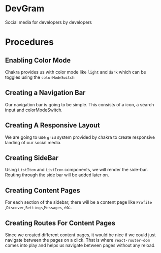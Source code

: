 # DevGram

Social media for developers by developers

# Procedures

## Enabling Color Mode

Chakra provides us with color mode like `light` and `dark` which can be toggles using the `colorModeSwitch`

## Creating a Navigation Bar

Our navigation bar is going to be simple. This consists of a icon, a search input and colorModeSwitch.

## Creating A Responsive Layout

We are going to use `grid` system provided by chakra to create responsive landing of our social media.

## Creating SideBar

Using `ListItem` and `ListIcon` components, we will render the side-bar. Routing through the side bar will be added later on.

## Creating Content Pages

For each section of the sidebar, there will be a content page like `Profile` ,`Discover`,`Settings`,`Messages`, etc.

## Creating Routes For Content Pages

Since we created different content pages, it would be nice if we could just navigate between the pages on a click. That is where `react-router-dom` comes into play and helps us navigate between pages without any reload.
